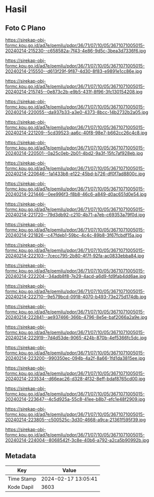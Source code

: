 # Hasil

## Foto C Plano

https://sirekap-obj-formc.kpu.go.id/ad7e/pemilu/pdpr/36/71/07/10/05/3671071005015-20240214-215230--c658582a-7f43-4e86-9d5c-3bea3d7336f6.jpg

https://sirekap-obj-formc.kpu.go.id/ad7e/pemilu/pdpr/36/71/07/10/05/3671071005015-20240214-215550--d613f29f-9f87-4d30-8f83-e9891e1cc86e.jpg

https://sirekap-obj-formc.kpu.go.id/ad7e/pemilu/pdpr/36/71/07/10/05/3671071005015-20240214-215745--0e873c2b-e9b5-431f-8f96-3fc130154208.jpg

https://sirekap-obj-formc.kpu.go.id/ad7e/pemilu/pdpr/36/71/07/10/05/3671071005015-20240214-220055--da937b33-a3e0-4373-8bcc-14b2732b2a05.jpg

https://sirekap-obj-formc.kpu.go.id/ad7e/pemilu/pdpr/36/71/07/10/05/3671071005015-20240214-221209--5cd39523-aa6c-40f8-98e7-b662cc26c4c8.jpg

https://sirekap-obj-formc.kpu.go.id/ad7e/pemilu/pdpr/36/71/07/10/05/3671071005015-20240214-220501--0a25c0eb-2b01-4bd2-9a3f-15fc7af928eb.jpg

https://sirekap-obj-formc.kpu.go.id/ad7e/pemilu/pdpr/36/71/07/10/05/3671071005015-20240214-220646--1a1433b8-e122-45bd-b726-df0f7ad8800c.jpg

https://sirekap-obj-formc.kpu.go.id/ad7e/pemilu/pdpr/36/71/07/10/05/3671071005015-20240214-221446--0ee996f3-f8b8-46c6-a849-d0ac651d0e54.jpg

https://sirekap-obj-formc.kpu.go.id/ad7e/pemilu/pdpr/36/71/07/10/05/3671071005015-20240214-221720--79d3db92-c210-4b71-a7eb-c69353a79f0d.jpg

https://sirekap-obj-formc.kpu.go.id/ad7e/pemilu/pdpr/36/71/07/10/05/3671071005015-20240214-221826--c47fdeb1-59bc-4c4c-89b8-3f67fcbdf15a.jpg

https://sirekap-obj-formc.kpu.go.id/ad7e/pemilu/pdpr/36/71/07/10/05/3671071005015-20240214-222103--7cecc795-2b80-4f7f-92fa-ac0833ebba84.jpg

https://sirekap-obj-formc.kpu.go.id/ad7e/pemilu/pdpr/36/71/07/10/05/3671071005015-20240214-222204--34adb8f8-7e29-4acd-a6d9-fd9fab4dd6ae.jpg

https://sirekap-obj-formc.kpu.go.id/ad7e/pemilu/pdpr/36/71/07/10/05/3671071005015-20240214-222710--9e579bcd-0918-4070-b493-73e275d174db.jpg

https://sirekap-obj-formc.kpu.go.id/ad7e/pemilu/pdpr/36/71/07/10/05/3671071005015-20240214-222841--ae937466-366b-4796-8e5e-baf2066a2a9e.jpg

https://sirekap-obj-formc.kpu.go.id/ad7e/pemilu/pdpr/36/71/07/10/05/3671071005015-20240214-222919--7d4d53de-9065-424b-870b-4ef5366fc5dc.jpg

https://sirekap-obj-formc.kpu.go.id/ad7e/pemilu/pdpr/36/71/07/10/05/3671071005015-20240214-223200--990350ec-094b-4a2f-8a66-1fd1da3815ee.jpg

https://sirekap-obj-formc.kpu.go.id/ad7e/pemilu/pdpr/36/71/07/10/05/3671071005015-20240214-223534--d66eac26-d328-4f32-8eff-bdaf8765cd00.jpg

https://sirekap-obj-formc.kpu.go.id/ad7e/pemilu/pdpr/36/71/07/10/05/3671071005015-20240214-223647--4c5d925a-55c8-41ee-b8b7-efc1e48f2909.jpg

https://sirekap-obj-formc.kpu.go.id/ad7e/pemilu/pdpr/36/71/07/10/05/3671071005015-20240214-223805--c500525c-3d30-4668-a9ca-21361f595f39.jpg

https://sirekap-obj-formc.kpu.go.id/ad7e/pemilu/pdpr/36/71/07/10/05/3671071005015-20240214-224004--8068542f-3c8e-40b6-a792-a2ca5b90992b.jpg


## Metadata

| Key        | Value               |
| ---------- | ------------------- |
| Time Stamp | 2024-02-17 13:05:41 |
| Kode Dapil | 3603                |



